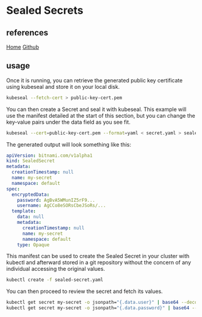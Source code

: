 # Sealed Secrets

## references

[Home](https://sealed-secrets.netlify.app)
[Github](https://github.com/bitnami-labs/sealed-secrets)

## usage

Once it is running, you can retrieve the generated public key certificate using kubeseal and store it on your local disk.

```sh
kubeseal --fetch-cert > public-key-cert.pem
```

You can then create a Secret and seal it with kubeseal.
This example will use the manifest detailed at the start of this section, but you can change the key-value pairs under the data field as you see fit.

```sh
kubeseal --cert=public-key-cert.pem --format=yaml < secret.yaml > sealed-secret.yaml
```

The generated output will look something like this:

```yaml
apiVersion: bitnami.com/v1alpha1
kind: SealedSecret
metadata:
  creationTimestamp: null
  name: my-secret
  namespace: default
spec:
  encryptedData:
    password: AgBvA5WMunIZ5rF9...
    username: AgCCo8eSORsCbeJSoRs/...
  template:
    data: null
    metadata:
      creationTimestamp: null
      name: my-secret
      namespace: default
    type: Opaque
```

This manifest can be used to create the Sealed Secret in your cluster with kubectl and afterward stored in a git repository without the concern of any individual accessing the original values.

```sh
kubectl create -f sealed-secret.yaml
```

You can then proceed to review the secret and fetch its values.

```sh
kubectl get secret my-secret -o jsonpath="{.data.user}" | base64 --decode
kubectl get secret my-secret -o jsonpath="{.data.password}" | base64 --decode
```
